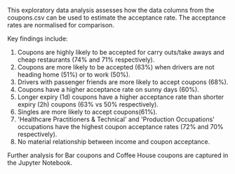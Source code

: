 This exploratory data analysis assesses how the data columns from the coupons.csv can be used to estimate the acceptance rate. The acceptance rates are normalised for comparison.

Key findings include:
1) Coupons are highly likely to be accepted for carry outs/take aways and cheap restaurants (74% and 71% respectively).
2) Coupons are more likely to be accepted (63%) when drivers are not heading home (51%) or to work (50%).
3) Drivers with passenger friends are more likely to accept coupons (68%).
4) Coupons have a higher acceptance rate on sunny days (60%).
5) Longer expiry (1d) coupons have a higher acceptance rate than shorter expiry (2h) coupons (63% vs 50% respectively).
6) Singles are more likely to accept coupons(61%).
7) 'Healthcare Practitioners & Technical' and 'Production Occupations' occupations have the highest coupon acceptance rates (72% and 70% respectively).
8) No material relationship between income and coupon acceptance.

Further analysis for Bar coupons and Coffee House coupons are captured in the Jupyter Notebook.
